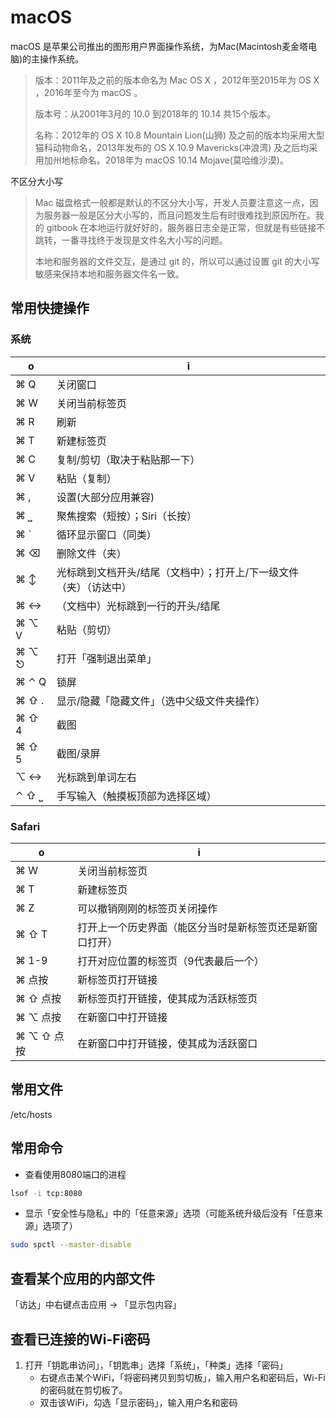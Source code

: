 # macOS

macOS 是苹果公司推出的图形用户界面操作系统，为Mac(Macintosh麦金塔电脑)的主操作系统。

> 版本：2011年及之前的版本命名为 Mac OS X ，2012年至2015年为 OS X ，2016年至今为 macOS 。
>
> 版本号：从2001年3月的 10.0 到2018年的 10.14 共15个版本。
>
> 名称：2012年的 OS X 10.8 Mountain Lion(山狮) 及之前的版本均采用大型猫科动物命名，2013年发布的 OS X 10.9 Mavericks(冲浪湾) 及之后均采用加州地标命名。2018年为 macOS 10.14 Mojave(莫哈维沙漠)。

不区分大小写

> Mac 磁盘格式一般都是默认的不区分大小写，开发人员要注意这一点，因为服务器一般是区分大小写的，而且问题发生后有时很难找到原因所在。我的 gitbook 在本地运行就好好的，服务器日志全是正常，但就是有些链接不跳转，一番寻找终于发现是文件名大小写的问题。
>
> 本地和服务器的文件交互，是通过 git 的，所以可以通过设置 git 的大小写敏感来保持本地和服务器文件名一致。

## 常用快捷操作

### 系统

o | i
-|-
⌘ Q | 关闭窗口
⌘ W | 关闭当前标签页
⌘ R | 刷新
⌘ T | 新建标签页
⌘ C | 复制/剪切（取决于粘贴那一下）
⌘ V | 粘贴（复制）
<block>⌘</block> , | 设置(大部分应用兼容)
⌘ ⎵ | 聚焦搜索（短按）；Siri（长按）
⌘ ` | 循环显示窗口（同类）
⌘ ⌫ | 删除文件（夹）
⌘ ↕ | 光标跳到文档开头/结尾（文档中）；打开上/下一级文件（夹）（访达中）
⌘ ↔ | （文档中）光标跳到一行的开头/结尾
⌘ ⌥ V | 粘贴（剪切）
⌘ ⌥ ⎋ | 打开「强制退出菜单」
⌘ ⌃ Q | 锁屏
⌘ ⇧ . | 显示/隐藏「隐藏文件」（选中父级文件夹操作）
⌘ ⇧ 4 | 截图
⌘ ⇧ 5 | 截图/录屏
⌥ ↔ | 光标跳到单词左右
⌃ ⇧ ⎵ | 手写输入（触摸板顶部为选择区域）

### Safari

o | i
-|-
⌘ W | 关闭当前标签页
⌘ T | 新建标签页
⌘ Z | 可以撤销刚刚的标签页关闭操作
⌘ ⇧ T | 打开上一个历史界面（能区分当时是新标签页还是新窗口打开）
⌘ 1-9 | 打开对应位置的标签页（9代表最后一个）
⌘ 点按 | 新标签页打开链接
⌘ ⇧ 点按 | 新标签页打开链接，使其成为活跃标签页
⌘ ⌥ 点按 | 在新窗口中打开链接
⌘ ⌥ ⇧ 点按 | 在新窗口中打开链接，使其成为活跃窗口

## 常用文件

/etc/hosts

## 常用命令

- 查看使用8080端口的进程

```sh
lsof -i tcp:8080
```

- 显示「安全性与隐私」中的「任意来源」选项（可能系统升级后没有「任意来源」选项了）

```sh
sudo spctl --master-disable
```

## 查看某个应用的内部文件

「访达」中右键点击应用 → 「显示包内容」

## 查看已连接的Wi-Fi密码

1. 打开「钥匙串访问」，「钥匙串」选择「系统」，「种类」选择「密码」
   - 右键点击某个WiFi，「将密码拷贝到剪切板」，输入用户名和密码后，Wi-Fi 的密码就在剪切板了。
   - 双击该WiFi，勾选「显示密码」，输入用户名和密码
